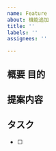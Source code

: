```yaml
---
name: Feature
about: 機能追加
title: ''
labels: ''
assignees: ''

---
```


## 概要 目的

## 提案内容

## タスク
- [ ]
